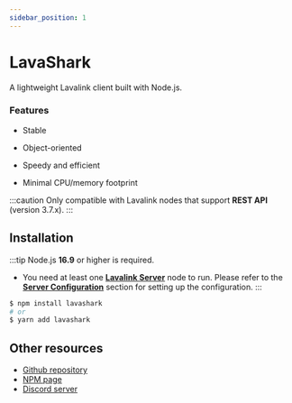 ```yaml
---
sidebar_position: 1
---
```


# LavaShark

A lightweight Lavalink client built with Node.js.  

### Features
* Stable  

* Object-oriented  

* Speedy and efficient  

* Minimal CPU/memory footprint

:::caution
Only compatible with Lavalink nodes that support **REST API** (version 3.7.x).
:::

## Installation

:::tip
Node.js **16.9** or higher is required.  
* You need at least one [**Lavalink Server**](https://github.com/lavalink-devs/Lavalink) node to run. Please refer to the [**Server Configuration**](./server-config.md) section for setting up the configuration.
:::

```bash
$ npm install lavashark
# or
$ yarn add lavashark
```


## Other resources
* [Github repository](https://github.com/hmes98318/LavaShark)
* [NPM page](https://www.npmjs.com/package/lavashark)
* [Discord server](https://discord.gg/7rQEx7SPGr)

